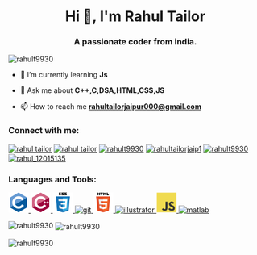 <h1 align="center">Hi 👋, I'm Rahul Tailor</h1>
<h3 align="center">A passionate coder from india.</h3>

<p align="left"> <img src="https://komarev.com/ghpvc/?username=rahult9930&label=Profile%20views&color=0e75b6&style=flat" alt="rahult9930" /> </p>

- 🌱 I’m currently learning **Js**

- 💬 Ask me about **C++,C,DSA,HTML,CSS,JS**

- 📫 How to reach me **rahultailorjaipur000@gmail.com**

<h3 align="left">Connect with me:</h3>
<p align="left">
<a href="https://linkedin.com/in/rahul tailor" target="blank"><img align="center" src="https://raw.githubusercontent.com/rahuldkjain/github-profile-readme-generator/master/src/images/icons/Social/linked-in-alt.svg" alt="rahul tailor" height="30" width="40" /></a>
<a href="https://fb.com/rahul tailor" target="blank"><img align="center" src="https://raw.githubusercontent.com/rahuldkjain/github-profile-readme-generator/master/src/images/icons/Social/facebook.svg" alt="rahul tailor" height="30" width="40" /></a>
<a href="https://instagram.com/rahult9930" target="blank"><img align="center" src="https://raw.githubusercontent.com/rahuldkjain/github-profile-readme-generator/master/src/images/icons/Social/instagram.svg" alt="rahult9930" height="30" width="40" /></a>
<a href="https://www.hackerrank.com/rahultailorjaip1" target="blank"><img align="center" src="https://raw.githubusercontent.com/rahuldkjain/github-profile-readme-generator/master/src/images/icons/Social/hackerrank.svg" alt="rahultailorjaip1" height="30" width="40" /></a>
<a href="https://codeforces.com/profile/rahult9930" target="blank"><img align="center" src="https://raw.githubusercontent.com/rahuldkjain/github-profile-readme-generator/master/src/images/icons/Social/codeforces.svg" alt="rahult9930" height="30" width="40" /></a>
<a href="https://www.leetcode.com/rahul_12015135" target="blank"><img align="center" src="https://raw.githubusercontent.com/rahuldkjain/github-profile-readme-generator/master/src/images/icons/Social/leet-code.svg" alt="rahul_12015135" height="30" width="40" /></a>
</p>

<h3 align="left">Languages and Tools:</h3>
<p align="left"> <a href="https://www.cprogramming.com/" target="_blank" rel="noreferrer"> <img src="https://raw.githubusercontent.com/devicons/devicon/master/icons/c/c-original.svg" alt="c" width="40" height="40"/> </a> <a href="https://www.w3schools.com/cpp/" target="_blank" rel="noreferrer"> <img src="https://raw.githubusercontent.com/devicons/devicon/master/icons/cplusplus/cplusplus-original.svg" alt="cplusplus" width="40" height="40"/> </a> <a href="https://www.w3schools.com/css/" target="_blank" rel="noreferrer"> <img src="https://raw.githubusercontent.com/devicons/devicon/master/icons/css3/css3-original-wordmark.svg" alt="css3" width="40" height="40"/> </a> <a href="https://git-scm.com/" target="_blank" rel="noreferrer"> <img src="https://www.vectorlogo.zone/logos/git-scm/git-scm-icon.svg" alt="git" width="40" height="40"/> </a> <a href="https://www.w3.org/html/" target="_blank" rel="noreferrer"> <img src="https://raw.githubusercontent.com/devicons/devicon/master/icons/html5/html5-original-wordmark.svg" alt="html5" width="40" height="40"/> </a> <a href="https://www.adobe.com/in/products/illustrator.html" target="_blank" rel="noreferrer"> <img src="https://www.vectorlogo.zone/logos/adobe_illustrator/adobe_illustrator-icon.svg" alt="illustrator" width="40" height="40"/> </a> <a href="https://developer.mozilla.org/en-US/docs/Web/JavaScript" target="_blank" rel="noreferrer"> <img src="https://raw.githubusercontent.com/devicons/devicon/master/icons/javascript/javascript-original.svg" alt="javascript" width="40" height="40"/> </a> <a href="https://www.mathworks.com/" target="_blank" rel="noreferrer"> <img src="https://upload.wikimedia.org/wikipedia/commons/2/21/Matlab_Logo.png" alt="matlab" width="40" height="40"/> </a> </p>

<p><img align="left" src="https://github-readme-stats.vercel.app/api/top-langs?username=rahult9930&show_icons=true&locale=en&layout=compact" alt="rahult9930" /></p>

<p>&nbsp;<img align="center" src="https://github-readme-stats.vercel.app/api?username=rahult9930&show_icons=true&locale=en" alt="rahult9930" /></p>

<p><img align="center" src="https://github-readme-streak-stats.herokuapp.com/?user=rahult9930&" alt="rahult9930" /></p>
